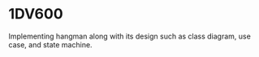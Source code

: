 # 1DV600
Implementing hangman along with its design such as class diagram, use case, and state machine.
